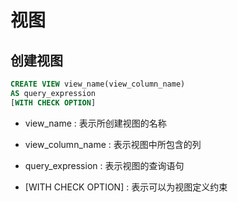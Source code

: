 # 视图

## 创建视图

```sql
CREATE VIEW view_name(view_column_name)
AS query_expression
[WITH CHECK OPTION]
```

- view_name : 表示所创建视图的名称

- view_column_name : 表示视图中所包含的列

- query_expression : 表示视图的查询语句

- [WITH CHECK OPTION] : 表示可以为视图定义约束

  